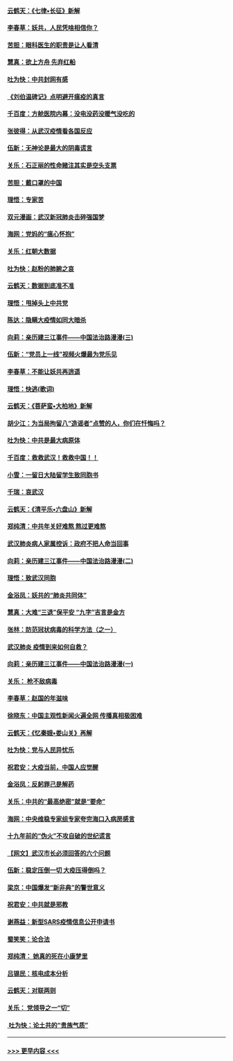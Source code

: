 #### [云鹤天：《七律▪长征》新解](../pages/nsc993/n11855479.md?t=02091933) 
#### [李春草：妖共，人民凭啥相信你？](../pages/nsc993/n11855196.md?t=02091933) 
#### [苦胆：眼科医生的职责是让人看清](../pages/nsc993/n11853840.md?t=02091933) 
#### [慧真：欲上方舟 先弃红船](../pages/nsc993/n11853483.md?t=02091933) 
#### [吐为快：中共封网有感](../pages/nsc993/n11852575.md?t=02091933) 
#### [《刘伯温碑记》点明避开瘟疫的真言](../pages/nsc993/n11852128.md?t=02091933) 
#### [千百度：方舱医院内幕：没电没药没暖气没吃的](../pages/nsc993/n11850211.md?t=02091933) 
#### [张彼得：从武汉疫情看各国反应](../pages/nsc993/n11850102.md?t=02091933) 
#### [伍新：无神论是最大的阴毒谎言](../pages/nsc993/n11846129.md?t=02091933) 
#### [关乐：石正丽的性命赌注其实是空头支票](../pages/nsc993/n11846109.md?t=02091933) 
#### [苦胆：戴口罩的中国](../pages/nsc993/n11845576.md?t=02091933) 
#### [理悟：专家苦](../pages/nsc993/n11845564.md?t=02091933) 
#### [双元漫画：武汉新冠肺炎击碎强国梦](../pages/nsc993/n11843320.md?t=02091933) 
#### [海网：党妈的“瘟心怀抱”](../pages/nsc993/n11840740.md?t=02091933) 
#### [关乐：红朝大数据](../pages/nsc993/n11840675.md?t=02091933) 
#### [吐为快：赵粉的肺腑之哀](../pages/nsc993/n11840618.md?t=02091933) 
#### [云鹤天：数据到底准不准](../pages/nsc993/n11840325.md?t=02091933) 
#### [理悟：甩掉头上中共党](../pages/nsc993/n11838826.md?t=02091933) 
#### [陈达：隐瞒大疫情如同大暗杀](../pages/nsc993/n11838771.md?t=02091933) 
#### [向莉：亲历建三江事件——中国法治路漫漫(三)](../pages/nsc993/n11831825.md?t=02091933) 
#### [伍新：“党员上一线”视频火爆最为党乐见](../pages/nsc993/n11838200.md?t=02091933) 
#### [李春草：不能让妖共再逍遥](../pages/nsc993/n11838102.md?t=02091933) 
#### [理悟：快逃(歌词)](../pages/nsc993/n11838083.md?t=02091933) 
#### [云鹤天：《菩萨蛮▪大柏地》新解](../pages/nsc993/n11838059.md?t=02091933) 
#### [胡少江：为当局拘留八“造谣者”点赞的人，你们在忏悔吗？](../pages/nsc993/n11836801.md?t=02091933) 
#### [吐为快：中共是最大病原体](../pages/nsc993/n11836748.md?t=02091933) 
#### [千百度：救救武汉！救救中国！！](../pages/nsc993/n11836145.md?t=02091933) 
#### [小雪：一留日大陆留学生致同胞书](../pages/nsc993/n11834624.md?t=02091933) 
#### [千瑞：哀武汉](../pages/nsc993/n11833647.md?t=02091933) 
#### [云鹤天：《清平乐▪六盘山》新解](../pages/nsc993/n11833611.md?t=02091933) 
#### [郑纯清：中共年关好难熬 熬过更难熬](../pages/nsc993/n11833489.md?t=02091933) 
#### [武汉肺炎病人家属控诉：政府不把人命当回事](../pages/nsc993/n11833205.md?t=02091933) 
#### [向莉：亲历建三江事件——中国法治路漫漫(二)](../pages/nsc993/n11829102.md?t=02091933) 
#### [理悟：致武汉同胞](../pages/nsc993/n11831522.md?t=02091933) 
#### [金浴凤：妖共的“肺炎共同体”](../pages/nsc993/n11829448.md?t=02091933) 
#### [慧真：大难“三退”保平安 “九字”吉言是金方](../pages/nsc993/n11829501.md?t=02091933) 
#### [张林：防范冠状病毒的科学方法（之一）](../pages/nsc993/n11828618.md?t=02091933) 
#### [武汉肺炎 疫情到来如何自救？](../pages/nsc993/n11827632.md?t=02091933) 
#### [向莉：亲历建三江事件——中国法治路漫漫(一)](../pages/nsc993/n11827190.md?t=02091933) 
#### [关乐： 枪不敌病毒](../pages/nsc993/n11826746.md?t=02091933) 
#### [李春草：赵国的年滋味](../pages/nsc993/n11826321.md?t=02091933) 
#### [徐晓东：中国主观性新闻火遍全网 传播真相极困难](../pages/nsc993/n11826508.md?t=02091933) 
#### [云鹤天：《忆秦娥▪娄山关》再解](../pages/nsc993/n11824682.md?t=02091933) 
#### [吐为快：党与人民异忧乐](../pages/nsc993/n11824660.md?t=02091933) 
#### [祝君安：大疫当前，中国人应觉醒](../pages/nsc993/n11821946.md?t=02091933) 
#### [金浴凤：反躬罪己是解药](../pages/nsc993/n11820280.md?t=02091933) 
#### [关乐：中共的“最高绝密”就是“要命”](../pages/nsc993/n11816946.md?t=02091933) 
#### [海网：中央维稳专家组专家夸完海口入病房感言](../pages/nsc993/n11815138.md?t=02091933) 
#### [十九年前的“伪火”不攻自破的世纪谎言](../pages/nsc993/n11813238.md?t=02091933) 
#### [【网文】武汉市长必须回答的六个问题](../pages/nsc993/n11813848.md?t=02091933) 
#### [伍新：稳定压倒一切 大疫压得倒吗？](../pages/nsc993/n11812634.md?t=02091933) 
#### [梁京：中国爆发“新非典”的警世意义](../pages/nsc993/n11812554.md?t=02091933) 
#### [祝君安：中共就是邪教](../pages/nsc993/n11812431.md?t=02091933) 
#### [谢燕益：新型SARS疫情信息公开申请书](../pages/nsc993/n11808840.md?t=02091933) 
#### [蜀笑笑：论合法](../pages/nsc993/n11808064.md?t=02091933) 
#### [郑纯清： 她真的死在小康梦里](../pages/nsc993/n11806623.md?t=02091933) 
#### [吕锡民：核电成本分析](../pages/nsc993/n11806284.md?t=02091933) 
#### [云鹤天：对联两则](../pages/nsc993/n11805957.md?t=02091933) 
#### [关乐： 党领导之一“切”](../pages/nsc993/n11804505.md?t=02091933) 
#### [ 吐为快：论土共的“贵族气质”](../pages/nsc993/n11804490.md?t=02091933) 

----
#### [ >>> 更早内容 <<< ](../indexes/nsc993-earlier.md)
